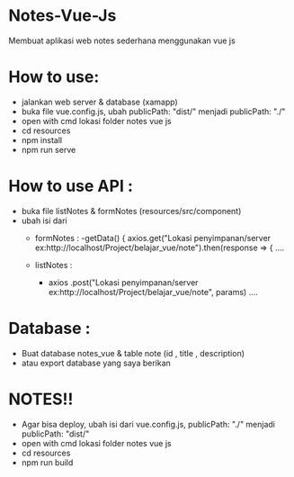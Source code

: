 # Notes-Vue-Js
Membuat aplikasi web notes sederhana menggunakan vue js

# How to use:
  - jalankan web server & database (xamapp)
  - buka file vue.config.js, ubah publicPath: "dist/" menjadi publicPath: "./"
  - open with cmd lokasi folder notes vue js
  - cd resources
  - npm install
  - npm run serve
  
# How to use API :
  - buka file listNotes & formNotes (resources/src/component)
  - ubah isi dari 
    - formNotes :
      -getData() {
      axios.get("Lokasi penyimpanan/server ex:http://localhost/Project/belajar_vue/note").then(response => {
      ....
      
    - listNotes :
      - axios
        .post("Lokasi penyimpanan/server ex:http://localhost/Project/belajar_vue/note", params) ....
    
# Database :
  - Buat database notes_vue & table note (id , title , description)
  - atau export database yang saya berikan

# NOTES!!
  - Agar bisa deploy, ubah isi dari vue.config.js, publicPath: "./" menjadi publicPath: "dist/"
  - open with cmd lokasi folder notes vue js
  - cd resources
  - npm run build
